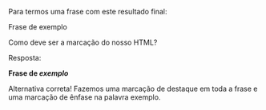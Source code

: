 Para termos uma frase com este resultado final:

Frase de exemplo

Como deve ser a marcação do nosso HTML?

Resposta:

<strong>Frase de <em>exemplo</em></strong>

Alternativa correta! Fazemos uma marcação de destaque em toda a frase e uma marcação de ênfase na palavra exemplo.